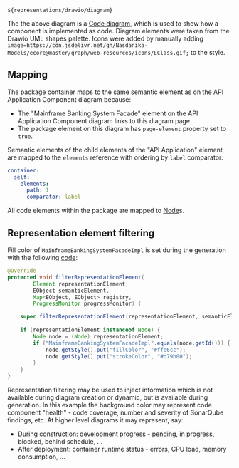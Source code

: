 ```drawio
${representations/drawio/diagram}
```

The the above diagram is a [Code diagram](https://c4model.com/#CodeDiagram), which is used to show how a component is implemented as code.
Diagram elements were taken from the Drawio UML shapes palette.
Icons were added by manually adding ``image=https://cdn.jsdelivr.net/gh/Nasdanika-Models/ecore@master/graph/web-resources/icons/EClass.gif;`` to the style.

## Mapping

The package container maps to the same semantic element as on the API Application Component diagram because:

* The "Mainframe Banking System Facade" element on the API Application Component diagram links to this diagram page.
* The package element on this diagram has ``page-element`` property set to ``true``.   

Semantic elements of the child elements of the "API Application" element are mapped to the ``elements`` reference with ordering by ``label`` comparator:

```yaml
container:
  self:
    elements:
      path: 1
      comparator: label
```          

All code elements within the package are mapped to [Node](https://architecture.models.nasdanika.org/references/eClassifiers/Node/index.html)s.

## Representation element filtering

Fill color of ``MainframeBankingSystemFacadeImpl`` is set during the generation with the following [code](https://github.com/Nasdanika-Models/architecture/blob/main/demos/internet-banking-system/src/test/java/org/nasdanika/models/architecture/demos/ibs/tests/TestInternetBankingSystemSiteGen.java#L38):

```java
@Override
protected void filterRepresentationElement(
		Element representationElement, 
		EObject semanticElement,
		Map<EObject, EObject> registry, 
		ProgressMonitor progressMonitor) {

	super.filterRepresentationElement(representationElement, semanticElement, registry, progressMonitor);
	
	if (representationElement instanceof Node) {
		Node node = (Node) representationElement;
		if ("MainframeBankingSystemFacadeImpl".equals(node.getId())) {
			node.getStyle().put("fillColor", "#ffe6cc");
			node.getStyle().put("strokeColor", "#d79b00");
		}
	}					
}
```

Representation filtering may be used to inject information which is not available during diagram creation or dynamic, but is available during generation.
In this example the background color may represent code component "health" - code coverage, number and severity of SonarQube findings, etc.
At higher level diagrams it may represent, say:

* During construction: development progress - pending, in progress, blocked, behind schedule, ...
* After deployment: container runtime status - errors, CPU load, memory consumption, ... 
